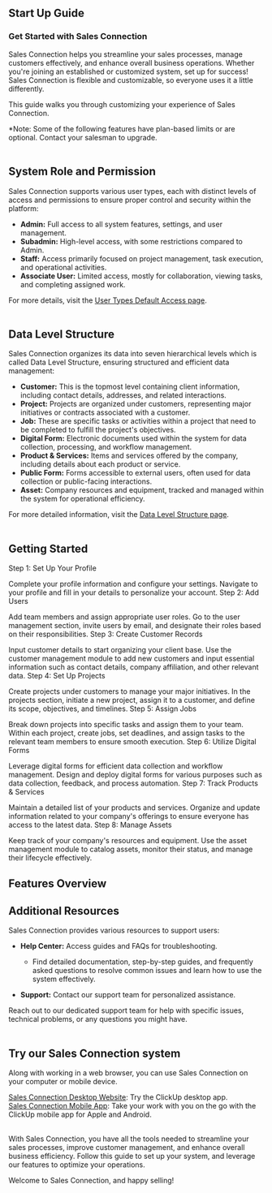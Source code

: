 ## Start Up Guide

### Get Started with Sales Connection

Sales Connection helps you streamline your sales processes, manage customers effectively, and enhance overall business operations. Whether you're joining an established or customized system, set up for success! Sales Connection is flexible and customizable, so everyone uses it a little differently.<br>

This guide walks you through customizing your experience of Sales Connection.<br>

*Note: Some of the following features have plan-based limits or are optional. Contact your salesman to upgrade.<br><br>


## System Role and Permission

Sales Connection supports various user types, each with distinct levels of access and permissions to ensure proper control and security within the platform:<br>

- **Admin:** Full access to all system features, settings, and user management.
- **Subadmin:** High-level access, with some restrictions compared to Admin.
- **Staff:** Access primarily focused on project management, task execution, and operational activities.
- **Associate User:** Limited access, mostly for collaboration, viewing tasks, and completing assigned work.<br>
  
For more details, visit the [User Types Default Access page](https://salesconnection.github.io/Sales-Connection-Support/User_Types_Default_Access.html).<br><br>


## Data Level Structure

Sales Connection organizes its data into seven hierarchical levels which is called Data Level Structure, ensuring structured and efficient data management:<br>

- **Customer:** This is the topmost level containing client information, including contact details, addresses, and related interactions.
- **Project:** Projects are organized under customers, representing major initiatives or contracts associated with a customer.
- **Job:** These are specific tasks or activities within a project that need to be completed to fulfill the project's objectives.
- **Digital Form:** Electronic documents used within the system for data collection, processing, and workflow management.
- **Product & Services:** Items and services offered by the company, including details about each product or service.
- **Public Form:** Forms accessible to external users, often used for data collection or public-facing interactions.
- **Asset:** Company resources and equipment, tracked and managed within the system for operational efficiency.<br>

For more detailed information, visit the [Data Level Structure page](https://salesconnection.github.io/Sales-Connection-Support/Data_Level_Structure.html).<br><br>


## Getting Started

Step 1: Set Up Your Profile

Complete your profile information and configure your settings.
Navigate to your profile and fill in your details to personalize your account.
Step 2: Add Users

Add team members and assign appropriate user roles.
Go to the user management section, invite users by email, and designate their roles based on their responsibilities.
Step 3: Create Customer Records

Input customer details to start organizing your client base.
Use the customer management module to add new customers and input essential information such as contact details, company affiliation, and other relevant data.
Step 4: Set Up Projects

Create projects under customers to manage your major initiatives.
In the projects section, initiate a new project, assign it to a customer, and define its scope, objectives, and timelines.
Step 5: Assign Jobs

Break down projects into specific tasks and assign them to your team.
Within each project, create jobs, set deadlines, and assign tasks to the relevant team members to ensure smooth execution.
Step 6: Utilize Digital Forms

Leverage digital forms for efficient data collection and workflow management.
Design and deploy digital forms for various purposes such as data collection, feedback, and process automation.
Step 7: Track Products & Services

Maintain a detailed list of your products and services.
Organize and update information related to your company's offerings to ensure everyone has access to the latest data.
Step 8: Manage Assets

Keep track of your company's resources and equipment.
Use the asset management module to catalog assets, monitor their status, and manage their lifecycle effectively.


## Features Overview



## Additional Resources

Sales Connection provides various resources to support users:

- **Help Center:** Access guides and FAQs for troubleshooting.
  - Find detailed documentation, step-by-step guides, and frequently asked questions to resolve common issues and learn how to use the system effectively.
    
- **Support:** Contact our support team for personalized assistance.<br>

Reach out to our dedicated support team for help with specific issues, technical problems, or any questions you might have.<br><br>


## Try our Sales Connection system

Along with working in a web browser, you can use Sales Connection on your computer or mobile device.<br>

[Sales Connection Desktop Website](https://salesconnection.my/): Try the ClickUp desktop app.<br>
[Sales Connection Mobile App](https://salesconnection.github.io/Sales-Connection-Support/Login.html#section2): Take your work with you on the go with the ClickUp mobile app for Apple and Android.<br><br>


With Sales Connection, you have all the tools needed to streamline your sales processes, improve customer management, and enhance overall business efficiency. Follow this guide to set up your system, and leverage our features to optimize your operations.<br>

Welcome to Sales Connection, and happy selling!<br>

<!-- [Link Text](https://salesconnection.github.io/Sales-Connection-Support/Start_Up_Guide.html) -->
